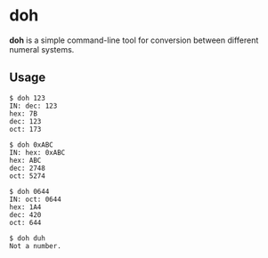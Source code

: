 # doh

**doh** is a simple command-line tool for conversion between different numeral
systems.

## Usage

```
$ doh 123
IN: dec: 123
hex: 7B
dec: 123
oct: 173

$ doh 0xABC
IN: hex: 0xABC
hex: ABC
dec: 2748
oct: 5274

$ doh 0644
IN: oct: 0644
hex: 1A4
dec: 420
oct: 644

$ doh duh
Not a number.
```
